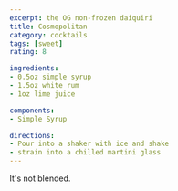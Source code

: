 ```yaml
---
excerpt: the OG non-frozen daiquiri
title: Cosmopolitan
category: cocktails
tags: [sweet]
rating: 8

ingredients:
- 0.5oz simple syrup
- 1.5oz white rum
- 1oz lime juice

components:
- Simple Syrup

directions:
- Pour into a shaker with ice and shake
- strain into a chilled martini glass
---
```


It's not blended.